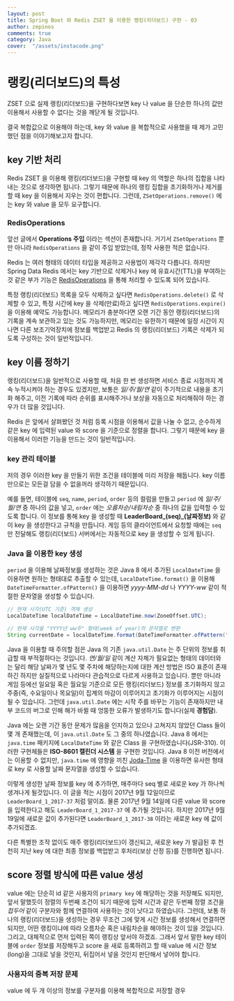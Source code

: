 ```yaml
---
layout: post
title: Spring Boot 와 Redis ZSET 을 이용한 랭킹(리더보드) 구현 - 03
author: zepinos
comments: true
category: Java
cover:  "/assets/instacode.png"
---
```


# 랭킹(리더보드)의 특성

ZSET 으로 실제 랭킹(리더보드)을 구현하다보면 key 나 value 을 단순한 하나의 값만 이용해서 사용할 수 없다는 것을 깨닫게 될 것입니다.

결국 복합값으로 이용해야 하는데, key 와 value 을 복합적으로 사용했을 때 제가 고민했던 점을 이야기해보고자 합니다.

## key 기반 처리

Redis ZSET 을 이용해 랭킹(리더보드)을 구현할 때 key 의 역할은 하나의 집합을 나타내는 것으로 생각하면 됩니다. 그렇기 때문에 하나의 랭킹 집합을 초기화하거나 제거를 할 때 key 을 이용해서 지우는 것이 편합니다. 그런데, `ZSetOperations.remove()` 에는 key 와 value 을 모두 요구합니다.

### RedisOperations

앞선 글에서 **Operations 주입** 이라는 섹션이 존재합니다. 거기서 `ZSetOperations` 뿐만 아니라 `RedisOperations` 을 같이 주입 받았는데, 정작 사용한 적은 없습니다.

Redis 는 여러 형태의 데이터 타입을 제공하고 사용법이 제각각 다릅니다. 하지만 Spring Data Redis 에서는 key 기반으로 삭제거나 key 에 유효시간(TTL)을 부여하는 것 같은 부가 기능은 [RedisOperations](https://docs.spring.io/spring-data/redis/docs/current/api/org/springframework/data/redis/core/RedisOperations.html "Spring Data Redis RedisOperations") 을 통해 처리할 수 있도록 되어 있습니다.

특정 랭킹(리더보드) 목록을 모두 삭제하고 싶다면 `RedisOperations.delete()` 로 삭제할 수 있고, 특정 시간에 key 을 삭제(만료)하고 싶다면 `RedisOperations.expire()` 을 이용해 예약도 가능합니다. 메모리가 충분하다면 오랜 기간 동안 랭킹(리더보드)의 기록을 계속 보관하고 있는 것도 가능하지만, 메모리는 유한하기 때문에 일정 시간이 지나면 다른 보조기억장치에 정보를 백업받고 Redis 의 랭킹(리더보드) 기록은 삭제가 되도록 구성하는 것이 일반적입니다.

## key 이름 정하기

랭킹(리더보드)을 일반적으로 사용할 때, 처음 한 번 생성하면 서비스 종료 시점까지 계속 누적시켜야 하는 경우도 있겠지만, 보통은 *일/주/월/연* 같이 주기적으로 내용을 초기화 해주고, 이전 기록에 따라 순위를 표시해주거나 보상을 자동으로 처리해줘야 하는 경우가 더 많을 것입니다.

Redis 은 앞에서 살펴봤던 것 처럼 등록 시점을 이용해서 값을 나눌 수 없고, 순수하게 같은 key 에 입력된 value 와 score 을 기준으로 정렬을 합니다. 그렇기 때문에 key 을 이용해서 이러한 기능을 만드는 것이 일반적입니다.

### key 관리 테이블

저의 경우 이러한 key 을 만들기 위한 조건을 테이블에 미리 저장을 해둡니다. key 이름만으로는 모든걸 담을 수 없을꺼라 생각하기 때문입니다.

예를 들면, 테이블에 `seq`, `name`, `period`, `order` 등의 컬럼을 만들고 `period` 에 *일/주/월/연* 중 하나의 값을 넣고, `order` 에는 *오름차순/내림차순* 중 하나의 값을 입력할 수 있도록 합니다. 이 정보를 통해 key 을 생성할 때 **LeaderBoard_(seq)_(날짜정보)** 와 같이 key 을 생성한다고 규칙을 만듭니다. 게임 등의 클라이언트에서 요청할 때에는 `seq` 만 전달해도 랭킹(리더보드) 서버에서는 자동적으로 key 을 생성할 수 있게 됩니다.

### Java 을 이용한 key 생성

`period` 을 이용해 날짜정보를 생성하는 것은 Java 8 에서 추가된 `LocalDateTime` 을 이용하면 원하는 형태대로 추출할 수 있는데, `LocalDateTime.format()` 을 이용해 `DateTimeFormatter.ofPattern()` 을 이용하면 *yyyy-MM-dd* 나 *YYYY-ww* 같이 적절한 문자열을 생성할 수 있습니다.

~~~java
// 현재 시각(UTC 기준) 객체 생성
LocalDateTime localDateTime = LocalDateTime.now(ZoneOffset.UTC);

// 현재 시각을 "YYYY년 ww주" 형태(week of year)의 문자열로 변환 
String currentDate = localDateTime.format(DateTimeFormatter.ofPattern("YYYY-ww"));
~~~

Java 을 이용할 때 주의할 점은 Java 의 기존 `java.util.Date` 는 주 단위의 정보를 취급할 때 부적절하다는 것입니다.
*연/월/일* 같이 계산 자체가 필요없는 형태의 데이터와는 달리 해당 날짜가 몇 년도 몇 주차에 해당하는지에 대한 계산 방법은 ISO 표준이 존재하긴 하지만 실질적으로 나라마다 관습적으로 다르게 사용하고 있습니다.
뿐만 아니라 게임 등에선 일요일 혹은 월요일 기준으로 모든 랭킹(리더보드) 정보를 초기화하지 않고 주중(즉, 수요일이나 목요일)이 집계의 마감이 이루어지고 초기화가 이루어지는 시점이 될 수 있습니다. 그런데 `java.util.Date` 에는 시작 주를 바꾸는 기능이 존재하지만 내부 코드의 버그로 인해 해가 바뀔 때 엉뚱한 오류가 발생하기도 합니다(실제 **경험담**).

Java 에는 오랜 기간 동안 문제가 많음을 인지하고 있으나 고쳐지지 않았던 Class 들이 몇 개 존재했는데, 이 `java.util.Date` 도 그 중의 하나였습니다.
Java 8 에서는 `java.time` 패키지에 `LocalDateTime` 와 같은 Class 을 구현하였습니다(JSR-310).
이러한 구현체들은 **ISO-8601 캘린더 시스템** 을 구현한 것입니다.
Java 8 이전 버전에서는 이용할 수 없지만, `java.time` 에 영향을 끼친 [Joda-Time](http://www.joda.org/joda-time/) 을 이용하면 유사한 형태로 key 로 사용할 날짜 문자열을 생성할 수 있습니다.

이렇게 생성한 날짜 정보를 key 에 추가하면, 매주마다 seq 별로 새로운 key 가 하나씩 생겨나게 될것입니다. 이 글을 적는 시점이 2017년 9월 12일이므로 `LeaderBoard_1_2017-37` 처럼 말이죠.
물론 2017년 9월 14일에 다른 value 와 score 을 입력한다고 해도 `LeaderBoard_1_2017-37` 에 추가될 것입니다.
하지만 2017년 9월 19일에 새로운 값이 추가된다면 `LeaderBoard_1_2017-38` 이라는 새로운 key 에 값이 추가되겠죠.

다른 특별한 조작 없이도 매주 랭킹(리더보드)이 갱신되고, 새로운 key 가 발급된 후 천천히 지난 key 에 대한 최종 정보를 백업받고 후처리(보상 산정 등)를 진행하면 됩니다.   

## score 정렬 방식에 따른 value 생성

value 에는 단순히 id 같은 사용자의 `primary key` 에 해당하는 것을 저장해도 되지만, 앞서 말했듯이 정렬의 두번째 조건이 되기 때문에 입력 시간과 같은 두번째 정렬 조건을 *접두어* 같이 구분자와 함께 연결하여 사용하는 것이 낫다고 하였습니다.
그런데, 보통 하나의 랭킹(리더보드)을 생성하는 경우 무조건 그에 맞게 시간 정보를 생성해서 연결하면 되지만, 어떤 랭킹이냐에 따라 오름차순 혹은 내림차순을 해야하는 것이 있을 것입니다. 그리고, 대체적으로 먼저 입력된 쪽이 랭킹상 앞서야 하겠죠. 그래서 앞서 말한 key 테이블에 `order` 정보를 저장해두고 score 을 새로 등록하려고 할 때 value 에 시간 정보(long)을 그대로 넣을 것인지, 뒤집어서 넣을 것인지 판단해서 넣어야 합니다.

### 사용자의 중복 저장 문제

value 에 두 개 이상의 정보를 구분자를 이용해 복합적으로 저장할 경우 
